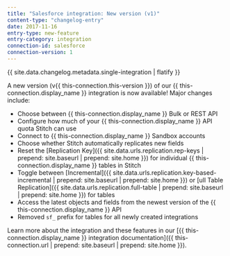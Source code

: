 ```yaml
---
title: "Salesforce integration: New version (v1)"
content-type: "changelog-entry"
date: 2017-11-16
entry-type: new-feature
entry-category: integration
connection-id: salesforce
connection-version: 1
---
```


{{ site.data.changelog.metadata.single-integration | flatify }}

A new version (v{{ this-connection.this-version }}) of our {{ this-connection.display_name }} integration is now available! Major changes include:

- Choose between {{ this-connection.display_name }} Bulk or REST API
- Configure how much of your {{ this-connection.display_name }} API quota Stitch can use
- Connect to {{ this-connection.display_name }} Sandbox accounts
- Choose whether Stitch automatically replicates new fields
- Reset the [Replication Key]({{ site.data.urls.replication.rep-keys | prepend: site.baseurl | prepend: site.home }}) for individual {{ this-connection.display_name }} tables in Stitch
- Toggle between [Incremental]({{ site.data.urls.replication.key-based-incremental | prepend: site.baseurl | prepend: site.home }}) or [ull Table Replication]({{ site.data.urls.replication.full-table | prepend: site.baseurl | prepend: site.home }}) for tables
- Access the latest objects and fields from the newest version of the {{ this-connection.display_name }} API
- Removed `sf_` prefix for tables for all newly created integrations

Learn more about the integration and these features in our [{{ this-connection.display_name }} integration documentation]({{ this-connection.url | prepend: site.baseurl | prepend: site.home }}). 